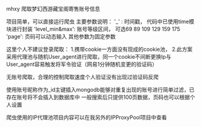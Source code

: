 mhxy
爬取梦幻西游藏宝阁寄售账号信息

项目简单，可以直接运行爬虫 主要参数说明： '_' : 时间戳， 代码中已使用time模块进行封装 'level_min&max': 账号等级区间， 可选69 89 109 129 159 175 'page': 页码可以动态输入 其他参数为固定参数

这里个人不建议登录爬取： 1.携带cookie一方面没有现成的cookie池， 2.此方案采用代理池与随机User_agent进行爬取，同一个cookie不间断更换Ip与User_agent容易触发将军令验证（网易1分钟随机变更的验证码）

无账号爬取，合理的控制爬取速度个人验证没有出现过验证码反爬

使用账号昵称作为_id主键插入mongodb能够对重复出现的账号进行简单过滤，已存在账号将不会插入到数据库中 一般搜索后只提供100页数据，页码也可以根据个人设置

爬虫使用的IP代理池项目内容可以在我另外的IPProxyPool项目中查看
